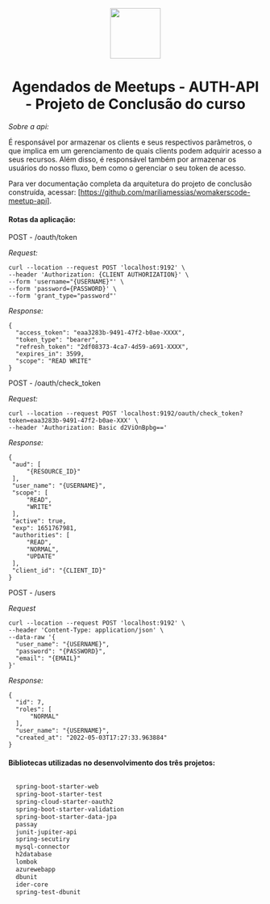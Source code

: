 <p align="center">
<img src="https://d33wubrfki0l68.cloudfront.net/3d218442b01b3bdbf82b739df4d07e450234bf9e/08a8f/assets/images/womakerscode-brand.png" height="100">
</p>
<h1 align="center">Agendados de Meetups - AUTH-API - Projeto de Conclusão do curso</h1>
<p align="center">
</p>

<p> <i>Sobre a api: </i>

É responsável por armazenar os clients e seus respectivos parâmetros, o que implica em um gerenciamento de quais clients podem adquirir acesso a seus recursos. Além disso, é responsável também por armazenar os usuários do nosso fluxo, bem como o gerenciar o seu token de acesso.
    
Para ver documentação completa da arquitetura do projeto de conclusão construída, acessar: [https://github.com/mariliamessias/womakerscode-meetup-api].
 <h4>Rotas da aplicação: </h4>
  
  POST - /oauth/token </br>
  
  <i>Request: </i>
  ````
  curl --location --request POST 'localhost:9192' \
--header 'Authorization: {CLIENT AUTHORIZATION}' \
--form 'username="{USERNAME}"' \
--form 'password={PASSWORD}' \
--form 'grant_type="password"'
  ````
  
  <i>Response:</i>
  
  ````
  {
    "access_token": "eaa3283b-9491-47f2-b0ae-XXXX",
    "token_type": "bearer",
    "refresh_token": "2df08373-4ca7-4d59-a691-XXXX",
    "expires_in": 3599,
    "scope": "READ WRITE"
}
  ````
  
  POST - /oauth/check_token </br>
  
  <i>Request:</i>
  ````
  curl --location --request POST 'localhost:9192/oauth/check_token?token=eaa3283b-9491-47f2-b0ae-XXX' \
--header 'Authorization: Basic d2ViOnBpbg=='
  ````
  <i>Response:</i>
   ````
   {
    "aud": [
        "{RESOURCE_ID}"
    ],
    "user_name": "{USERNAME}",
    "scope": [
        "READ",
        "WRITE"
    ],
    "active": true,
    "exp": 1651767981,
    "authorities": [
        "READ",
        "NORMAL",
        "UPDATE"
    ],
    "client_id": "{CLIENT_ID}"
}
   ````
  
  POST - /users </br>
  
  <i>Request</i>
  ````
  curl --location --request POST 'localhost:9192' \
--header 'Content-Type: application/json' \
--data-raw '{
    "user_name": "{USERNAME}",
    "password": "{PASSWORD}",
    "email": "{EMAIL}"
}'
  ````
  
  <i>Response:</i>
  
  ````
  {
    "id": 7,
    "roles": [
        "NORMAL"
    ],
    "user_name": "{USERNAME}",
    "created_at": "2022-05-03T17:27:33.963884"
}
  ````
  

 <h4>Bibliotecas utilizadas no desenvolvimento dos três projetos:</h4>
 
 
```bash

  spring-boot-starter-web
  spring-boot-starter-test
  spring-cloud-starter-oauth2
  spring-boot-starter-validation
  spring-boot-starter-data-jpa
  passay
  junit-jupiter-api
  spring-secutiry
  mysql-connector
  h2database
  lombok
  azurewebapp
  dbunit
  ider-core
  spring-test-dbunit
```

